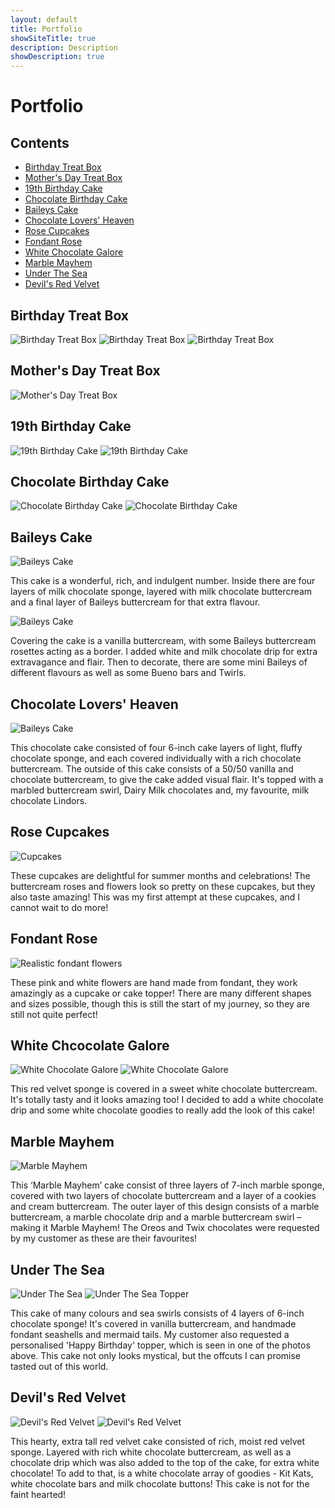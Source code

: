 ```yaml
---
layout: default
title: Portfolio
showSiteTitle: true
description: Description
showDescription: true
---
```


# Portfolio

## Contents
* [Birthday Treat Box](#birthday-treat-box)
* [Mother's Day Treat Box](#mothers-day-treat-box)
* [19th Birthday Cake](#19th-birthday-cake)
* [Chocolate Birthday Cake](#chocolate-birthday-cake)
* [Baileys Cake](#baileys-cake)
* [Chocolate Lovers' Heaven](#chocolate-lovers-heaven)
* [Rose Cupcakes](#rose-cupcakes)
* [Fondant Rose](#fondant-rose)
* [White Chocolate Galore](#white-chocolate-galore)
* [Marble Mayhem](#marble-mayhem)
* [Under The Sea](#under-the-sea)
* [Devil's Red Velvet](#devils-red-velvet)

## Birthday Treat Box
![Birthday Treat Box](/assets/images/photos/BirthdayTreatBox/1.jpeg)
![Birthday Treat Box](/assets/images/photos/BirthdayTreatBox/2.jpeg)
![Birthday Treat Box](/assets/images/photos/BirthdayTreatBox/3.jpeg)

## Mother's Day Treat Box
![Mother's Day Treat Box](/assets/images/photos/MothersDayTreatBox/1.jpeg)

## 19th Birthday Cake
![19th Birthday Cake](/assets/images/photos/PhoebeBirthday/PhoebeBirthday1.jpeg)
![19th Birthday Cake](/assets/images/photos/PhoebeBirthday/PhoebeBirthday2.jpeg)

## Chocolate Birthday Cake
![Chocolate Birthday Cake](/assets/images/photos/ChocolateBirthday/ChocolateBirthday1.jpeg)
![Chocolate Birthday Cake](/assets/images/photos/ChocolateBirthday/ChocolateBirthday2.jpeg)

## Baileys Cake
![Baileys Cake](/assets/images/photos/BaileysCake/baileysCake1.jpeg)

This cake is a wonderful, rich, and indulgent number. Inside there are four layers of milk chocolate sponge, layered with milk chocolate buttercream and a final layer of Baileys buttercream for that extra flavour.

![Baileys Cake](/assets/images/photos/BaileysCake/baileysCake2.jpeg)

Covering the cake is a vanilla buttercream, with some Baileys buttercream rosettes acting as a border. I added white and milk chocolate drip for extra extravagance and flair. Then to decorate, there are some mini Baileys of different flavours as well as some Bueno bars and Twirls.

## Chocolate Lovers' Heaven
![Baileys Cake](/assets/images/photos/chocolateNotesCake/chocolateNotes2.jpeg)

This chocolate cake consisted of four 6-inch cake layers of light, fluffy chocolate sponge, and each covered individually with a rich chocolate buttercream. The outside of this cake consists of a 50/50 vanilla and chocolate buttercream, to give the cake added visual flair. It's topped with a marbled buttercream swirl, Dairy Milk chocolates and, my favourite, milk chocolate Lindors.

## Rose Cupcakes
![Cupcakes](/assets/images/photos/RoseCupcakes/cupcakes.jpeg)

These cupcakes are delightful for summer months and celebrations! The buttercream roses and flowers look so pretty on these cupcakes, but they also taste amazing! This was my first attempt at these cupcakes, and I cannot wait to do more!

## Fondant Rose

![Realistic fondant flowers](/assets/images/photos/RoseCupcakes/fondantRealism.jpeg)

These pink and white flowers are hand made from fondant, they work amazingly as a cupcake or cake topper! There are many different shapes and sizes possible, though this is still the start of my journey, so they are still not quite perfect!

## White Chcocolate Galore
![White Chocolate Galore](/assets/images/photos/WhiteChocolateGalore/whiteChoc1.jpeg)
![White Chocolate Galore](/assets/images/photos/WhiteChocolateGalore/whiteChoc2.jpeg)

This red velvet sponge is covered in a sweet white chocolate buttercream. It's totally tasty and it looks amazing too! I decided to add a white chocolate drip and some white chocolate goodies to really add the look of this cake!

## Marble Mayhem
![Marble Mayhem](/assets/images/photos/MarbleMayhem/milkChoc1.jpeg)

This ‘Marble Mayhem’ cake consist of three layers of 7-inch marble sponge, covered with two layers of chocolate buttercream and a layer of a cookies and cream buttercream. The outer layer of this design consists of a marble buttercream, a marble chocolate drip and a marble buttercream swirl – making it Marble Mayhem! The Oreos and Twix chocolates were requested by my customer as these are their favourites!

## Under The Sea
![Under The Sea](/assets/images/photos/UnderTheSea/UnderTheSea2.jpeg)
![Under The Sea Topper](/assets/images/photos/UnderTheSea/UnderTheSea1.jpeg)

This cake of many colours and sea swirls consists of 4 layers of 6-inch chocolate sponge! It's covered in vanilla buttercream, and handmade fondant seashells and mermaid tails. My customer also requested a personalised 'Happy Birthday' topper, which is seen in one of the photos above. This cake not only looks mystical, but the offcuts I can promise tasted out of this world.

## Devil's Red Velvet
![Devil's Red Velvet](/assets/images/photos/DevilsRedVelvet/DevilsRedVelvet1.jpeg)
![Devil's Red Velvet](/assets/images/photos/DevilsRedVelvet/DevilsRedVelvet2.jpeg)

This hearty, extra tall red velvet cake consisted of rich, moist red velvet sponge. Layered with rich white chocolate buttercream, as well as a chocolate drip which was also added to the top of the cake, for extra white chocolate! To add to that, is a white chocolate array of goodies - Kit Kats, white chocolate bars and milk chocolate buttons! This cake is not for the faint hearted!